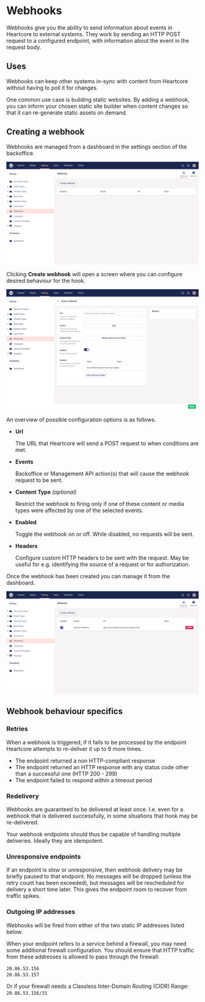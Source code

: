 # Webhooks

Webhooks give you the ability to send information about events in Heartcore to external systems. They work by sending an HTTP POST request to a configured endpoint, with information about the event in the request body.

## Uses

Webhooks can keep other systems in-sync with content from Heartcore without having to poll it for changes.

One common use case is building static websites. By adding a webhook, you can inform your chosen static site builder when content changes so that it can re-generate static assets on demand.

## Creating a webhook

Webhooks are managed from a dashboard in the settings section of the backoffice.

![Webhooks dashboard](images/webhooks-dashboard.png)

Clicking **Create webhook** will open a screen where you can configure desired behaviour for the hook.

![Create webhook screen](images/webhooks-add.png)

An overview of possible configuration options is as follows.

* **Url**

  The URL that Heartcore will send a POST request to when conditions are met.

* **Events**

  Backoffice or Management API action(s) that will cause the webhook request to be sent.

* **Content Type** _(optional)_

  Restrict the webhook to firing only if one of these content or media types were affected by one of the selected events.

* **Enabled**

  Toggle the webhook on or off. While disabled, no requests will be sent.

* **Headers**

  Configure custom HTTP headers to be sent with the request. May be useful for e.g. identifying the source of a request or for authorization.

Once the webhook has been created you can manage it from the dashboard. 

![Manage your created webhooks](images/webhooks-manage.png)

## Webhook behaviour specifics

### Retries

When a webhook is triggered, if it fails to be processed by the endpoint Heartcore attempts to re-deliver it up to 9 more times. 

* The endpoint returned a non HTTP-compliant response
* The endpoint returned an HTTP response with any status code other than a successful one (HTTP 200 - 299)
* The endpoint failed to respond within a timeout period

### Redelivery

Webhooks are guaranteed to be delivered at least once. I.e. even for a webhook that is delivered successfully, in some situations that hook may be re-delivered.

Your webhook endpoints should thus be capable of handling multiple deliveries. Ideally they are idempotent.

### Unresponsive endpoints

If an endpoint is slow or unresponsive, then webhook delivery may be briefly paused to that endpoint. No messages will be dropped (unless the retry count has been exceeded), but messages will be rescheduled for delivery a short time later. This gives the endpoint room to recover from traffic spikes.

### Outgoing IP addresses

Webhooks will be fired from either of the two static IP addresses listed below.

When your endpoint refers to a service behind a firewall, you may need some additional firewall configuration. You should ensure that HTTP traffic from these addresses is allowed to pass through the firewall:

```
20.86.53.156
20.86.53.157
```

Or if your firewall needs a Classless Inter-Domain Routing (CIDR) Range: `20.86.53.156/31`
